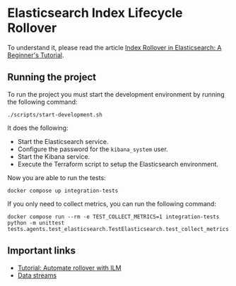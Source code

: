# Elasticsearch Index Lifecycle Rollover

To understand it, please read the article [Index Rollover in Elasticsearch: A Beginner's Tutorial](https://www.willianantunes.com/blog/2025/03/index-rollover-in-elasticsearch-a-beginners-tutorial/).

## Running the project

To run the project you must start the development environment by running the following command:

```shell
./scripts/start-development.sh
```

It does the following:

- Start the Elasticsearch service.
- Configure the password for the `kibana_system` user.
- Start the Kibana service.
- Execute the Terraform script to setup the Elasticsearch environment.

Now you are able to run the tests:

```shell
docker compose up integration-tests
```

If you only need to collect metrics, you can run the following command:

```shell
docker compose run --rm -e TEST_COLLECT_METRICS=1 integration-tests python -m unittest tests.agents.test_elasticsearch.TestElasticsearch.test_collect_metrics
```

## Important links

- [Tutorial: Automate rollover with ILM](https://www.elastic.co/guide/en/elasticsearch/reference/8.17/getting-started-index-lifecycle-management.html)
- [Data streams](https://www.elastic.co/guide/en/elasticsearch/reference/8.17/data-streams.html)
